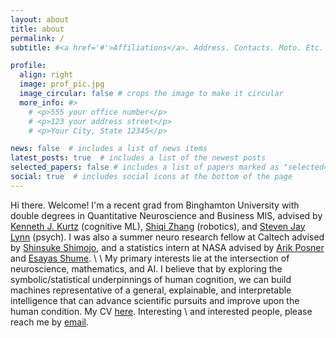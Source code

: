 ```yaml
---
layout: about
title: about
permalink: /
subtitle: #<a href='#'>Affiliations</a>. Address. Contacts. Moto. Etc.

profile:
  align: right
  image: prof_pic.jpg
  image_circular: false # crops the image to make it circular
  more_info: #>
    # <p>555 your office number</p>
    # <p>123 your address street</p>
    # <p>Your City, State 12345</p>

news: false  # includes a list of news items
latest_posts: true  # includes a list of the newest posts
selected_papers: false # includes a list of papers marked as "selected={true}"
social: true  # includes social icons at the bottom of the page
---
```


Hi there. Welcome! I'm a recent grad from Binghamton University with double degrees in Quantitative Neuroscience and Business MIS, advised by <a href = "https://www.binghamton.edu/psychology/people/profile.html?id=kkurtz">Kenneth J. Kurtz</a> (cognitive ML), <a href = "https://www.cs.binghamton.edu/~szhang/">Shiqi Zhang</a> (robotics), and <a href = "https://www.binghamton.edu/psychology/people/profile.html?id=slynn">Steven Jay Lynn</a> (psych). I was also a summer neuro research fellow at Caltech advised by <a href = "https://neuroscience.caltech.edu/people/shinsuke-shin-shimojo">Shinsuke Shimojo</a>, and a statistics intern at NASA advised by <a href = "https://science.nasa.gov/people/dr-arik-posner/">Arik Posner</a> and <a href = "https://www.linkedin.com/in/esayas-shume-0ba15020//">Esayas Shume</a>. 
\\
\\
My primary interests lie at the intersection of neuroscience, mathematics, and AI. I believe that by exploring the symbolic/statistical underpinnings of human cognition, we can build machines representative of a general, explainable, and interpretable intelligence that can advance scientific pursuits and improve upon the human condition. My CV [here](assets/ZouCV.pdf). Interesting 
\\
and interested people, please reach me by <a href="mailto:chelseazoubz@gmail.com">email</a>.

<br>


